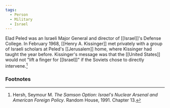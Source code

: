```yaml
---
tags:
  - Person
  - Military
  - Israel
---
```

Elad Peled was an Israeli Major General and director of [[Israel]]'s Defense College. In February 1968, [[Henry A. Kissinger]] met privately with a group of Israeli scholars at Peled's [[Jerusalem]] home, where Kissinger had taught the year before. Kissinger's message was that the [[United States]] would not "lift a finger for [[Israel]]" if the Soviets chose to directly intervene.[^1]

### Footnotes

[^1]: Hersh, Seymour M. *The Samson Option: Israel's Nuclear Arsenal and American Foreign Policy*. Random House, 1991. Chapter 13.